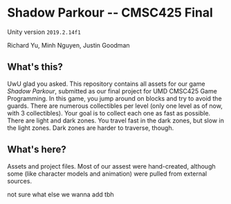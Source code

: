 # Shadow Parkour -- CMSC425 Final

Unity version `2019.2.14f1`

Richard Yu, Minh Nguyen, Justin Goodman

## What's this?

UwU glad you asked. This repository contains all assets for our game _Shadow Parkour_, submitted as our final project for UMD CMSC425 Game Programming. In this game, you jump around on blocks and try to avoid the guards. There are numerous collectibles per level (only one level as of now, with 3 collectibles). Your goal is to collect each one as fast as possible. There are light and dark zones. You travel fast in the dark zones, but slow in the light zones. Dark zones are harder to traverse, though.

## What's here?

Assets and project files. Most of our assest were hand-created, although some (like character models and animation) were pulled from external sources.

not sure what else we wanna add tbh
